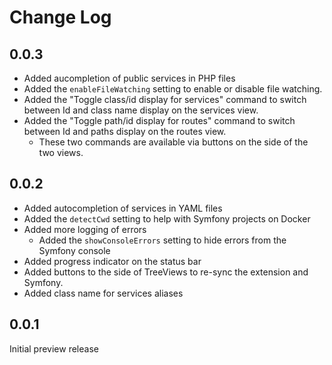 # Change Log

## 0.0.3

* Added aucompletion of public services in PHP files
* Added the `enableFileWatching` setting to enable or disable file watching.
* Added the "Toggle class/id display for services" command to switch between Id and class name display on the services view.
* Added the "Toggle path/id display for routes" command to switch between Id and paths display on the routes view.
    * These two commands are available via buttons on the side of the two views.

## 0.0.2

* Added autocompletion of services in YAML files
* Added the `detectCwd` setting to help with Symfony projects on Docker
* Added more logging of errors
    * Added the `showConsoleErrors` setting to hide errors from the Symfony console
* Added progress indicator on the status bar
* Added buttons to the side of TreeViews to re-sync the extension and Symfony.
* Added class name for services aliases

## 0.0.1

Initial preview release
